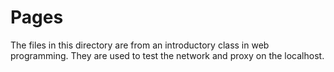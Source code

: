 # Pages

The files in this directory are from an introductory class in web programming. They are used to test the network and proxy on the localhost.

